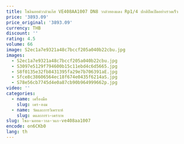 ```yaml
---
title: โซลินอยด์วาล์วแก๊ส VE408AA1007 DN8 วาล์วทองแดง Rp1/4 ปกติปิดเปิดอย่างรวดเร็ว
price: '3893.09'
price_original: '3893.09'
currency: THB
discount: ''
rating: 4.5
volume: 66
image: S2ec1a7e9321a48c7bccf205a040b22cbu.jpg
images:
  - S2ec1a7e9321a48c7bccf205a040b22cbu.jpg
  - S3097e5129f794600b15c11ebd4c6d5665.jpg
  - S8f0135e32fb8431395fa29e7b706391aE.jpg
  - Sfce8c38606564ec18f674e0435f6214aS.jpg
  - S78e56cb7745d4e0a87cb90b964999662p.jpg
video: ''
categories:
  - name: เครื่องมือ
    slug: เคร-องม
  - name: วัดและการวิเคราะห์
    slug: ดและการว-เคราะห
slug: โซล-นอยด-วาล-วแก-ve408aa1007
encode: on6CKb0
lang: th
---
```

  
